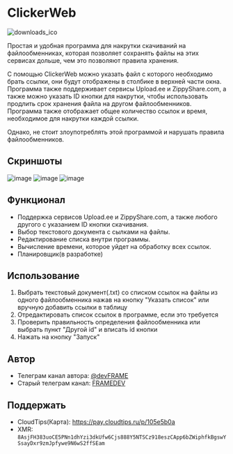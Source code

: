 # ClickerWeb
![downloads_ico](https://user-images.githubusercontent.com/94005290/222178334-8b951188-065b-440d-afa7-7f496bd899e5.png)

Простая и удобная программа для накрутки скачиваний на файлообменниках, которая позволяет сохранять файлы на этих сервисах дольше,
чем это позволяют правила хранения.

С помощью ClickerWeb можно указать файл с которого необходимо брать ссылки, они будут отображены в столбике в верхней части окна.
Программа также поддерживает сервисы Upload.ee и ZippyShare.com, а также можно указать ID кнопки для накрутки, чтобы использовать продлить срок хранения файла на другом файлообменников.
Программа также отображает общее количество ссылок и время, необходимое для накрутки каждой ссылки.

Однако, не стоит злоупотреблять этой программой и нарушать правила файлообменников.
## Скриншоты
![image](https://user-images.githubusercontent.com/94005290/222181211-634708c0-79cf-4136-bd86-3737e9288205.png)
![image](https://user-images.githubusercontent.com/94005290/222181669-ece7b24a-628e-4031-aa31-5a78ba2e75c2.png)
![image](https://user-images.githubusercontent.com/94005290/222181319-868b95c8-13ff-45a2-81ef-7a5a5cd5e9aa.png)

## Функционал
- Поддержка сервисов Upload.ee и ZippyShare.com, а также любого другого с указанием ID кнопки скачивания.
- Выбор текстового документа с сылками на файлы.
- Редактирование списка внутри программы.
- Вычисление времени, которое уйдет на обработку всех ссылок.
- Планировщик(в разработке)

## Использование
1) Выбрать текстовый документ(.txt) со списком ссылок на файлы из одного файлообменника нажав на кнопку "Указать список" или вручную добавить ссылки в таблицу
2) Отредактировать список ссылок в программе, если это требуется
3) Проверить правильность определения файлообменника или выбрать пункт "Другой id" и вписать id кнопки
4) Нажать на кнопку "Запуск"

## Автор
- Телеграм канал автора: [@devFRAME](https://t.me/devFRAME) 
- Старый телеграм канал: [FRAMEDEV](https://t.me/+VHwM4LtIRvXJIqol)

## Поддержать
- CloudTips(Карта): https://pay.cloudtips.ru/p/105e5b0a
- XMR: ```8AsjFH383uoCE5PNn1dhYzi3dkUfw6Cjs888Y5NTSCz918eszCApp6bZWiphfkBgswYSsayDxr9zmJpfywe9N6wS2ffSEam```
